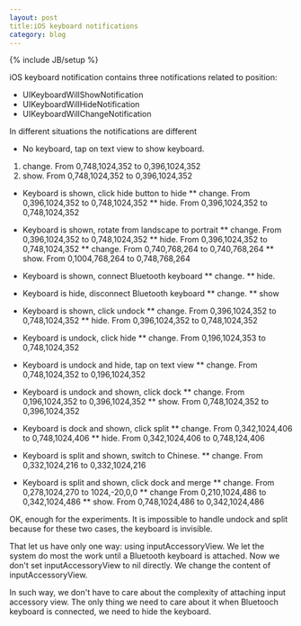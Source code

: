 ```yaml
---
layout: post
title:iOS keyboard notifications
category: blog
---
```

{% include JB/setup %}

iOS keyboard notification contains three notifications related to position:
* UIKeyboardWillShowNotification
* UIKeyboardWillHideNotification
* UIKeyboardWillChangeNotification

In different situations the notifications are different
* No keyboard, tap on text view to show keyboard.
1. change. From 0,748,1024,352 to 0,396,1024,352
2. show. From 0,748,1024,352 to 0,396,1024,352

* Keyboard is shown, click hide button to hide
** change. From 0,396,1024,352 to 0,748,1024,352
** hide. From 0,396,1024,352 to 0,748,1024,352

* Keyboard is shown, rotate from landscape to portrait
** change. From 0,396,1024,352 to 0,748,1024,352
** hide. From 0,396,1024,352 to 0,748,1024,352
** change. From 0,740,768,264 to 0,740,768,264
** show. From 0,1004,768,264 to 0,748,768,264

* Keyboard is shown, connect Bluetooth keyboard
** change.
** hide.

* Keyboard is hide, disconnect Bluetooth keyboard
** change.
** show

* Keyboard is shown, click undock
** change. From 0,396,1024,352 to 0,748,1024,352
** hide. From 0,396,1024,352 to 0,748,1024,352

* Keyboard is undock, click hide
** change. From 0,196,1024,353 to 0,748,1024,352

* Keyboard is undock and hide, tap on text view
** change. From 0,748,1024,352 to 0,196,1024,352

* Keyboard is undock and shown, click dock
** change. From 0,196,1024,352 to 0,396,1024,352
** show. From 0,748,1024,352 to 0,396,1024,352

* Keyboard is dock and shown, click split
** change. From 0,342,1024,406 to 0,748,1024,406
** hide. From 0,342,1024,406 to 0,748,124,406

* Keyboard is split and shown, switch to Chinese.
** change. From 0,332,1024,216 to 0,332,1024,216

* Keyboard is split and shown, click dock and merge
** change. From 0,278,1024,270 to 1024,-20,0,0
** change From 0,210,1024,486 to 0,342,1024,486
** show. From 0,748,1024,486 to 0,342,1024,486

OK, enough for the experiments. It is impossible to handle undock and split because for these two cases, the keyboard is invisible.

That let us have only one way: using inputAccessoryView. We let the system do most the work until a Bluetooth keyboard is attached. Now we don't set inputAccessoryView to nil directly. We change the content of inputAccessoryView.

In such way, we don't have to care about the complexity of attaching input accessory view. The only thing we need to care about it when Bluetooch keyboard is connected, we need to hide the keyboard.
